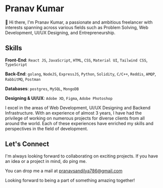 # Pranav Kumar

👋 Hi there, I'm Pranav Kumar, a passionate and ambitious freelancer with interests spanning across various fields such as Problem Solving, Web Development, UI/UX Designing, and Entrepreneurship.

## Skills

**Front-End**:
`React JS`, `JavaScript`, `HTML`, `CSS`, `Material UI`, `Tailwind CSS`, `TypeScript`

**Back-End**:
`golang`, `NodeJS`, `ExpressJS`, `Python`, `Solidity`, `C/C++`, `Reddis`, `AMQP`, `RabbitMQ`, `Postman`

**Databases**:
`postgres`, `MySQL`, `MongoDB`

**Designing & UI/UX**:
`Adobe XD`, `Figma`, `Adobe Photoshop`

I excel in the areas of Web Development, UI/UX Designing and Backend Infrastructure. With an experience of almost 3 years, I have had the privilege of working on numerous projects for diverse clients from all around the world. Each of these experiences have enriched my skills and perspectives in the field of development.

## Let's Connect

I'm always looking forward to collaborating on exciting projects. If you have an idea or a project in mind, do ping me.

You can drop me a mail at [pranavsandilya786@gmail.com](mailto:pranavsandilya786@gmail.com)

Looking forward to being a part of something amazing together!

